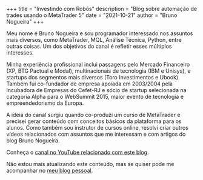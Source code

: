 +++
title = "Investindo com Robôs"
description = "Blog sobre automação de trades usando o MetaTrader 5"
date = "2021-10-21"
author = "Bruno Nogueira"
+++

Meu nome é Bruno Nogueira e sou programador interessado nos assuntos mais diversos, como MetaTrader, MQL, Análise Técnica, Python, entre outras coisas. Um dos objetivos do canal é refletir esses múltiplos interesses.

Minha experiência profissional inclui passagens pelo Mercado Financeiro (XP, BTG Pactual e Modal), multinacionais de tecnologia (IBM e Unisys), e startups dos segmentos mais diversos (Toro Investimentos e Ubook). Também fui co-fundador de empresa apoiada em 2003/2004 pela Incubadora de Empresas do Cefet-RJ e sócio de startup selecionada na categoria Alpha para o WebSummit 2015, maior evento de tecnologia e empreendedorismo da Europa.

A ideia do canal surgiu quando co-produzi um curso de MetaTrader e precisei gerar conteúdo com conceitos básicos da plataforma para os alunos. Como também sou instrutor de cursos online, resolvi criar outros vídeos relacionados com assuntos que me interessam e com artigos do blog Bruno Nogueira.

Conheça o [canal no YouTube relacionado com este blog](https://www.youtube.com/channel/UCRqmPzvWMP7t8PWhk6gCNLg).

Não estou mais atualizando este conteúdo, mas se quiser pode me acompanhar no [meu blog pessoal](https://brunon.com.br).
